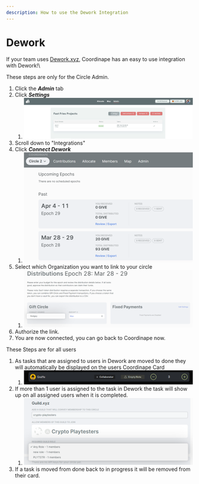 ```yaml
---
description: How to use the Dework Integration
---
```


# Dework

If your team uses [Dework.xyz](https://dework.xyz/), Coordinape has an easy to use integration with Dework!\\

These steps are only for the Circle Admin.

1. Click the _**Admin**_ tab
2. Click _**Settings**_
   1. ![](<../../.gitbook/assets/image (11) (1).png>)
3. Scroll down to "Integrations"
4. Click _**Connect Dework**_
   1. ![](<../../.gitbook/assets/image (21).png>)
5. Select which Organization you want to link to your circle
   1. ![](<../../.gitbook/assets/image (23).png>)
6. Authorize the link.
7. You are now connected, you can go back to Coordinape now.

These Steps are for all users

1. As tasks that are assigned to users in Dework are moved to done they will automatically be displayed on the users Coordinape Card
   1. ![](<../../.gitbook/assets/image (39).png>)
2. If more than 1 user is assigned to the task in Dework the task will show up on all assigned users when it is completed.
   1. ![](<../../.gitbook/assets/image (25).png>)
3. If a task is moved from done back to in progress it will be removed from their card.
